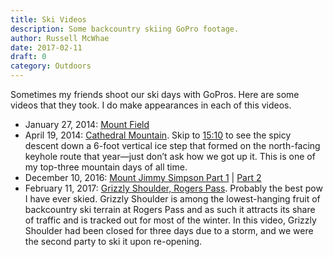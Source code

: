 ```yaml
---
title: Ski Videos
description: Some backcountry skiing GoPro footage.
author: Russell McWhae
date: 2017-02-11
draft: 0
category: Outdoors
---
```


Sometimes my friends shoot our ski days with GoPros. Here are some videos that they took. I do make appearances in each of this videos.

-   January 27, 2014: [Mount Field](https://www.youtube.com/watch?v=AVn1yhuvz4g)
-   April 19, 2014: [Cathedral Mountain](https://youtu.be/9PmYwvRyLVw). Skip to [15:10](https://youtu.be/9PmYwvRyLVw?t=15m10s) to see the spicy descent down a 6-foot vertical ice step that formed on the north-facing keyhole route that year—just don’t ask how we got up it. This is one of my top-three mountain days of all time.
-   December 10, 2016: [Mount Jimmy Simpson Part 1](https://www.youtube.com/watch?v=JRc1m6UYrQM) | [Part 2](https://www.youtube.com/watch?v=RbQJ2eqkd58)
-   February 11, 2017: [Grizzly Shoulder, Rogers Pass](https://www.youtube.com/watch?v=3kpBHzbgQJg). Probably the best pow I have ever skied. Grizzly Shoulder is among the lowest-hanging fruit of backcountry ski terrain at Rogers Pass and as such it attracts its share of traffic and is tracked out for most of the winter. In this video, Grizzly Shoulder had been closed for three days due to a storm, and we were the second party to ski it upon re-opening.
